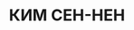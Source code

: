 ---
title: КИМ СЕН-НЕН
description: "1900 г.р., кореец, старший лейтенант, ком. роты 233 СП. \n  Арестован\
  \ 24.06.1936. \n  ВКВС - 16.06.1938, ВМН. Расстрелян 16.06.1938"
---